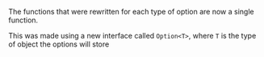 The functions that were rewritten for each type of option are now a single function.

This was made using a new interface called `Option<T>`, where `T` is the type of object the options will store
